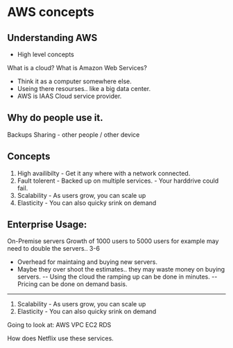 AWS concepts
============

Understanding AWS
-----------------
- High level concepts

What is a cloud?  What is Amazon Web Services?
- Think it as a computer somewhere else.
- Useing there resourses.. like a big data center. 
- AWS is IAAS Cloud service provider.
 
Why do people use it.
---------------------
Backups
Sharing - other people / other device

Concepts
--------
1. High availibilty - Get it any where with a network connected.
2. Fault tolerent   - Backed up on multiple services.
		   - Your harddrive could fail.
3. Scalability  - As users grow, you can scale up
4. Elasticity   - You can also quicky srink on demand

Enterprise Usage:
-----------------
On-Premise servers 
Growth of 1000 users to 5000 users for example may need to double the servers.. 3-6 
- Overhead for maintaing and buying new servers.
- Maybe they over shoot the estimates.. they may waste money on buying servers.
-- Using the cloud the ramping up can be done in minutes.
-- Pricing can be done on demand basis.

--------------------------------------------------

1. Scalability  - As users grow, you can scale up
2. Elasticity   - You can also quicky srink on demand


Going to look at:
AWS 
VPC
EC2
RDS

How does Netflix use these services.
